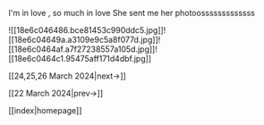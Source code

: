 
I'm in love , so much in love
She sent me her photoosssssssssssss

![[18e6c046486.bce81453c990ddc5.jpg]]![[18e6c04649a.a3109e9c5a8f077d.jpg]]![[18e6c0464af.a7f27238557a105d.jpg]]![[18e6c0464c1.95475aff171d4dbf.jpg]]

[[24,25,26 March 2024|next->]]

[[22 March 2024|prev->]]

[[index|homepage]]